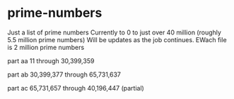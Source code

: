 # prime-numbers
Just a list of prime numbers
Currently to 0 to just over 40 million (roughly 5.5 million prime numbers)
Will be updates as the job continues.  EWach file is 2 million prime numbers

 part aa 11 through 30,399,359
 
 part ab 30,399,377 through 65,731,637
 
 part ac 65,731,657 through 40,196,447 (partial)
 
